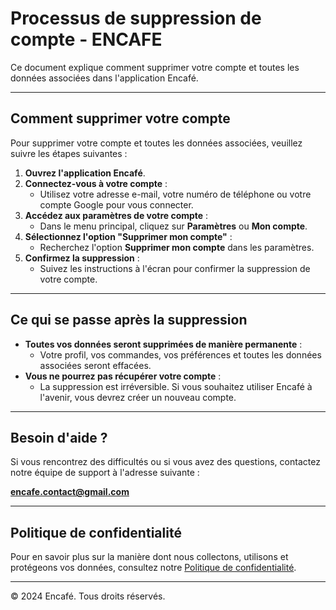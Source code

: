 # Processus de suppression de compte - ENCAFE

Ce document explique comment supprimer votre compte et toutes les données associées dans l'application Encafé.

---

## Comment supprimer votre compte

Pour supprimer votre compte et toutes les données associées, veuillez suivre les étapes suivantes :

1. **Ouvrez l'application Encafé**.
2. **Connectez-vous à votre compte** :
   - Utilisez votre adresse e-mail, votre numéro de téléphone ou votre compte Google pour vous connecter.
3. **Accédez aux paramètres de votre compte** :
   - Dans le menu principal, cliquez sur **Paramètres** ou **Mon compte**.
4. **Sélectionnez l'option "Supprimer mon compte"** :
   - Recherchez l'option **Supprimer mon compte** dans les paramètres.
5. **Confirmez la suppression** :
   - Suivez les instructions à l'écran pour confirmer la suppression de votre compte.

---

## Ce qui se passe après la suppression

- **Toutes vos données seront supprimées de manière permanente** :
  - Votre profil, vos commandes, vos préférences et toutes les données associées seront effacées.
- **Vous ne pourrez pas récupérer votre compte** :
  - La suppression est irréversible. Si vous souhaitez utiliser Encafé à l'avenir, vous devrez créer un nouveau compte.

---

## Besoin d'aide ?

Si vous rencontrez des difficultés ou si vous avez des questions, contactez notre équipe de support à l'adresse suivante :

**encafe.contact@gmail.com**

---

## Politique de confidentialité

Pour en savoir plus sur la manière dont nous collectons, utilisons et protégeons vos données, consultez notre [Politique de confidentialité](/privacy-policy).

---

© 2024 Encafé. Tous droits réservés.
